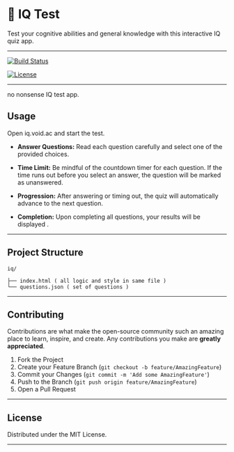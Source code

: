 # 🧠 IQ Test

Test your cognitive abilities and general knowledge with this interactive IQ quiz app.

- --

[![Build Status](https://img.shields.io/badge/build-passing-brightgreen)](https://github.com/2xBuild/iq/actions)

[![License](https://img.shields.io/badge/license-MIT-blue.svg)](LICENSE)

- --

no nonsense IQ test app.

## Usage

Open iq.void.ac and start the test. 

-   **Answer Questions:** Read each question carefully and select one of the provided choices.

-   **Time Limit:** Be mindful of the countdown timer for each question. If the time runs out before you select an answer, the question will be marked as unanswered.

-   **Progression:** After answering or timing out, the quiz will automatically advance to the next question.

-   **Completion:** Upon completing all questions, your results will be displayed .

- --

## Project Structure

```
iq/

├── index.html ( all logic and style in same file )
└── questions.json ( set of questions )

```
- --



## Contributing

Contributions are what make the open-source community such an amazing place to learn, inspire, and create. Any contributions you make are **greatly appreciated**.

1.  Fork the Project
2.  Create your Feature Branch (`git checkout -b feature/AmazingFeature`)
3.  Commit your Changes (`git commit -m 'Add some AmazingFeature'`)
4.  Push to the Branch (`git push origin feature/AmazingFeature`)
5.  Open a Pull Request

- --



## License

Distributed under the MIT License.

- --

